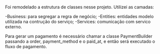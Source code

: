 Foi remodelado a estrutura de classes nesse projeto. Utilizei as camadas:

-Business: para segregar a regra de negócio;
-Entities: entidades modelo utilizada na contrução do serviço;
-Services: comunicação com servico externo.

Para gerar um pagamento é necessário chamar a classe PaymentBuilder passando a
order, payment_method e o paid_at, e então será executado o fluxo de pagamento.


